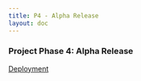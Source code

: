```yaml
---
title: P4 - Alpha Release
layout: doc
---
```


### **Project Phase 4: Alpha Release**

<a href="https://binary-beasts.vercel.app/">Deployment</a>

